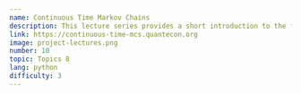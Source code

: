 ```yaml
---
name: Continuous Time Markov Chains
description: This lecture series provides a short introduction to the fascinating field of continuous time Markov chains.
link: https://continuous-time-mcs.quantecon.org
image: project-lectures.png
number: 10
topic: Topics 8
lang: python
difficulty: 3
---
```

